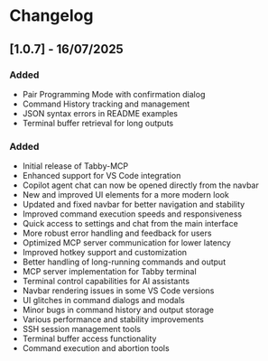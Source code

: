 # Changelog

## [1.0.7] - 16/07/2025 

### Added
- Pair Programming Mode with confirmation dialog
- Command History tracking and management
- JSON syntax errors in README examples
- Terminal buffer retrieval for long outputs

### Added
- Initial release of Tabby-MCP
- Enhanced support for VS Code integration
- Copilot agent chat can now be opened directly from the navbar
- New and improved UI elements for a more modern look
- Updated and fixed navbar for better navigation and stability
- Improved command execution speeds and responsiveness
- Quick access to settings and chat from the main interface
- More robust error handling and feedback for users
- Optimized MCP server communication for lower latency
- Improved hotkey support and customization
- Better handling of long-running commands and output
- MCP server implementation for Tabby terminal
- Terminal control capabilities for AI assistants
- Navbar rendering issues in some VS Code versions
- UI glitches in command dialogs and modals
- Minor bugs in command history and output storage
- Various performance and stability improvements
- SSH session management tools
- Terminal buffer access functionality
- Command execution and abortion tools
